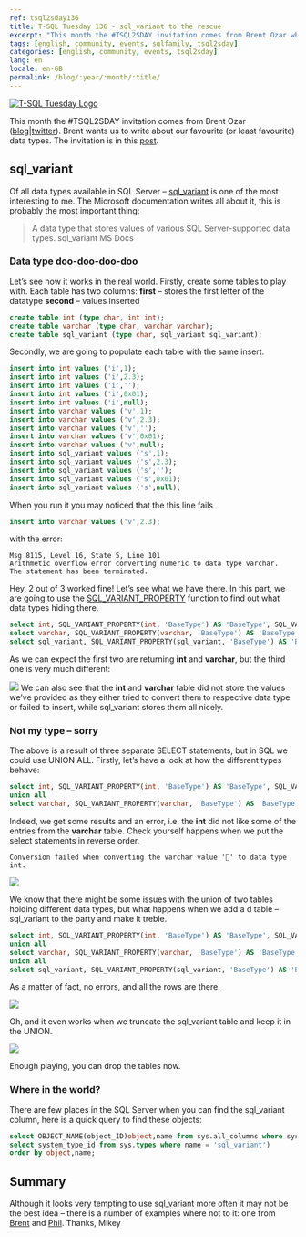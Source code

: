 ```yaml
---
ref: tsql2sday136
title: T-SQL Tuesday 136 - sql_variant to the rescue
excerpt: "This month the #TSQL2SDAY invitation comes from Brent Ozar who wants us to write about our favourite (or least favourite)  types."
tags: [english, community, events, sqlfamily, tsql2sday]
categories: [english, community, events, tsql2sday]
lang: en
locale: en-GB
permalink: /blog/:year/:month/:title/
---
```


[![T-SQL Tuesday Logo](/assets/images/t-sql-tuesday-logo.jpg)](https://www.brentozar.com/archive/2021/03/tsql2sday-136-invitation-blog-about-your-favorite-data-type-or-least-favorite/ "T-SQL Tuesday invitation")

This month the #TSQL2SDAY invitation comes from Brent Ozar ([blog](http://www.brentozar.com/archive/author/brento/)\|[twitter](https://twitter.com/BrentO)). Brent wants us to write about our favourite (or least favourite) data types. The invitation is in this [post](https://www.brentozar.com/archive/2021/03/tsql2sday-136-invitation-blog-about-your-favorite-data-type-or-least-favorite/).

## sql_variant

Of all data types available in SQL Server – [sql_variant](https://docs.microsoft.com/en-us/sql/t-sql/data-types/variant-transact-sql?view=sql-server-ver15) is one of the most interesting to me. The Microsoft documentation writes all about it, this is probably the most important thing:
> A data type that stores values of various SQL Server-supported data types.
sql_variant MS Docs

### Data type doo-doo-doo-doo

Let’s see how it works in the real world. Firstly, create some tables to play with. Each table has two columns:
**first** – stores the first letter of the datatype
**second** – values inserted

```sql
create table int (type char, int int);
create table varchar (type char, varchar varchar);
create table sql_variant (type char, sql_variant sql_variant);
```

Secondly, we are going to populate each table with the same insert.

```sql
insert into int values ('i',1);
insert into int values ('i',2.3);
insert into int values ('i','');
insert into int values ('i',0x01);
insert into int values ('i',null);
insert into varchar values ('v',1);
insert into varchar values ('v',2.3);
insert into varchar values ('v','');
insert into varchar values ('v',0x01);
insert into varchar values ('v',null);
insert into sql_variant values ('s',1);
insert into sql_variant values ('s',2.3);
insert into sql_variant values ('s','');
insert into sql_variant values ('s',0x01);
insert into sql_variant values ('s',null);
```

When you run it you may noticed that the this line fails

```sql
insert into varchar values ('v',2.3);
```

with the error:

```
Msg 8115, Level 16, State 5, Line 101
Arithmetic overflow error converting numeric to data type varchar.
The statement has been terminated.
```

Hey, 2 out of 3 worked fine! Let’s see what we have there. In this part, we are going to use the [SQL_VARIANT_PROPERTY](https://docs.microsoft.com/en-us/sql/t-sql/functions/sql-variant-property-transact-sql?view=sql-server-ver15) function to find out what data types hiding there.

```sql
select int, SQL_VARIANT_PROPERTY(int, 'BaseType') AS 'BaseType', SQL_VARIANT_PROPERTY(int, 'MaxLength') AS 'MaxLength' from int;
select varchar, SQL_VARIANT_PROPERTY(varchar, 'BaseType') AS 'BaseType', SQL_VARIANT_PROPERTY(varchar, 'MaxLength') AS 'MaxLength'  varchar;
select sql_variant, SQL_VARIANT_PROPERTY(sql_variant, 'BaseType') AS 'BaseType', SQL_VARIANT_PROPERTY(sql_variant, 'MaxLength') AS Length' from sql_variant;
```

As we can expect the first two are returning **int** and **varchar**, but the third one is very much different:

![](/assets/images/tsql2sday136_01.png)
We can also see that the **int** and **varchar** table did not store the values we’ve provided as they either tried to convert them to respective data type or failed to insert, while sql_variant stores them all nicely.

### Not my type – sorry

The above is a result of three separate SELECT statements, but in SQL we could use UNION ALL. Firstly, let’s have a look at how the different types behave:

```sql
select int, SQL_VARIANT_PROPERTY(int, 'BaseType') AS 'BaseType', SQL_VARIANT_PROPERTY(int, 'MaxLength') AS 'MaxLength' from int
union all
select varchar, SQL_VARIANT_PROPERTY(varchar, 'BaseType') AS 'BaseType', SQL_VARIANT_PROPERTY(varchar, 'MaxLength') AS 'MaxLength'  varchar;
```

Indeed, we get some results and an error, i.e. the **int** did not like some of the entries from the **varchar** table. Check yourself  happens when we put the select statements in reverse order.

```
Conversion failed when converting the varchar value '' to data type int.
```

![](/assets/images/tsql2sday136_02.png)

We know that there might be some issues with the union of two tables holding different data types, but what happens when we add a d table – sql_variant to the party and make it treble.

```sql
select int, SQL_VARIANT_PROPERTY(int, 'BaseType') AS 'BaseType', SQL_VARIANT_PROPERTY(int, 'MaxLength') AS 'MaxLength' from int
union all
select varchar, SQL_VARIANT_PROPERTY(varchar, 'BaseType') AS 'BaseType', SQL_VARIANT_PROPERTY(varchar, 'MaxLength') AS 'MaxLength'  varchar
union all
select sql_variant, SQL_VARIANT_PROPERTY(sql_variant, 'BaseType') AS 'BaseType', SQL_VARIANT_PROPERTY(sql_variant, 'MaxLength') AS Length' from sql_variant;
```

As a matter of fact, no errors, and all the rows are there.

![](/assets/images/tsql2sday136_03.png)

Oh, and it even works when we truncate the sql_variant table and keep it in the UNION.

![](/assets/images/tsql2sday136_04.png)

Enough playing, you can drop the tables now.
### Where in the world?

There are few places in the SQL Server when you can find the sql_variant column, here is a quick query to find these objects:

```sql
select OBJECT_NAME(object_ID)object,name from sys.all_columns where system_type_id in (
select system_type_id from sys.types where name = 'sql_variant')
order by object,name;
```

## Summary

Although it looks very tempting to use sql_variant more often it may not be the best idea – there is a number of examples where not to it: one from [Brent](https://www.brentozar.com/archive/2017/03/no-seriously-dont-use-sql_variant/) and [Phil](https://www.red-gate.hub/product-learning/sql-prompt/problems-caused-by-use-of-the-sql_variant-datatype).
Thanks,
Mikey
